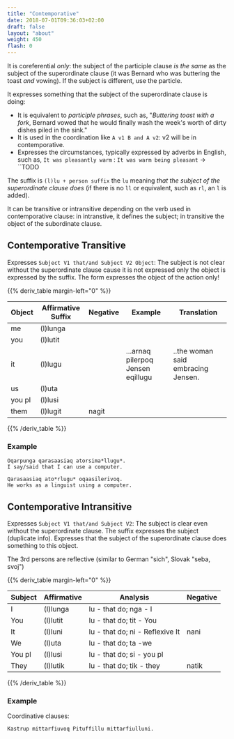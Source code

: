 ```yaml
---
title: "Contemporative"
date: 2018-07-01T09:36:03+02:00
draft: false
layout: "about"
weight: 450
flash: 0
---
```

It is coreferential *only*: the subject of the participle clause *is the same*
as the subject of the superordinate clause (it was Bernard who was buttering the toast *and*
vowing). If the subject is different, use the particle.

It expresses something that the subject of the superordinate clause is doing:
* It is equivalent to *participle phrases*, such as, "*Buttering toast with a fork*,
Bernard vowed that he would finally wash the week's worth of dirty dishes piled in the sink."
* It is used in the coordination like `A v1 B and A v2`: v2 will be in contemporative.
* Expresses the circumstances, typically expressed by adverbs in English, such as, `It was pleasantly warm` : `It was warm being pleasant` -> ``TODO

The suffix is `(l)lu + person suffix` the `lu` meaning *that the subject of the superordinate clause does* (if there is no `ll` or equivalent, such as `rl`, an `l` is added).

It can be transitive or intransitive depending on the verb used in contemporative clause: in intranstive, it defines the subject; in transitive the object of the subordinate clause.

## Contemporative Transitive

Expresses `Subject V1 that/and Subject V2 Object`:
The subject is not clear without the superordinate clause cause it is not expressed
 only the object is expressed by the suffix.
The form expresses the object of the action only!

{{% deriv_table margin-left="0" %}}

| Object | Affirmative Suffix | Negative  | Example                | Translation|
|--------|--------------------|-----------|------------------------|------------|
| me     | (l)lunga           |           |
| you    | (l)lutit           |           |
| it     | (l)lugu            |           |...arnaq pilerpoq Jensen eqillugu| ..the woman said embracing Jensen.|
| us     | (l)uta             |           |
| you pl | (l)lusi            |           |
| them   | (l)lugit           | nagit     |

{{% /deriv_table %}}

### Example
~~~~~~
Oqarpunga qarasaasiaq atorsima*llugu*.
I say/said that I can use a computer.

Qarasaasiaq ato*rlugu* oqaasilerivoq.
He works as a linguist using a computer.
~~~~~~

## Contemporative Intransitive

Expresses `Subject V1 that/and Subject V2`:
The subject is clear even without the superordinate clause.
The suffix expresses the subject (duplicate info).
Expresses that the subject of the superordinate clause does something to this object.

The 3rd persons are reflective (similar to German "sich", Slovak "seba, svoj")

{{% deriv_table margin-left="0" %}}

| Subject | Affirmative | Analysis                        | Negative |
|---------|-------------|---------------------------------|----------|
| I       | (l)lunga    | lu - that do; nga - I            |          |
| You     | (l)lutit    | lu - that do; tit - You          |          |
| It      | (l)luni     | lu - that do; ni - Reflexive It | nani     |
| We      | (l)uta      | lu - that do; ta -we            |          |
| You pl  | (l)lusi     | lu - that do; si - you pl       |          |
| They    | (l)lutik    | lu - that do; tik - they        | natik    |
{{% /deriv_table %}}

### Example

Coordinative clauses:
~~~~~~
Kastrup mittarfiuvoq Pituffillu mittarfiulluni.
~~~~~~